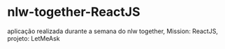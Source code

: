 # nlw-together-ReactJS
aplicação realizada durante a semana do nlw together, Mission: ReactJS, projeto: LetMeAsk  
